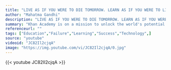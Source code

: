 ```yaml
---
title: "LIVE AS IF YOU WERE TO DIE TOMORROW. LEARN AS IF YOU WERE TO LIVE FOREVER."
author: "Mahatma Gandhi"
description: "LIVE AS IF YOU WERE TO DIE TOMORROW. LEARN AS IF YOU WERE TO LIVE FOREVER. - Mahatma Gandhi quotes from GetInspired365.com"
summary: "Khan Academy is on a mission to unlock the world's potential. Most people think their intelligence is fixed. The science says it’s not. It starts with knowing you can learn anything. Join the movement at http://khanacademy.org/youcanlearnanything"
referenceurl: ""
tags: ["Education","Failure","Learning","Success","Technology",]
source: "youtube"
videoid: "JC82Il2cjqA"
image: "https://img.youtube.com/vi/JC82Il2cjqA/0.jpg"
---
```


{{< youtube JC82Il2cjqA >}}
